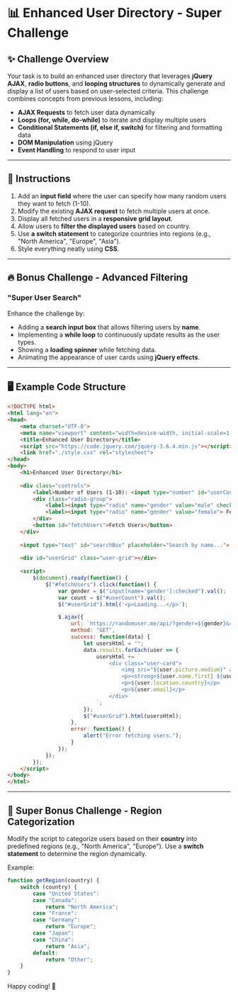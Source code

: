 # 📊 Enhanced User Directory - Super Challenge

## ✨ Challenge Overview
Your task is to build an enhanced user directory that leverages **jQuery AJAX**, **radio buttons**, and **looping structures** to dynamically generate and display a list of users based on user-selected criteria. This challenge combines concepts from previous lessons, including:

- **AJAX Requests** to fetch user data dynamically
- **Loops (for, while, do-while)** to iterate and display multiple users
- **Conditional Statements (if, else if, switch)** for filtering and formatting data
- **DOM Manipulation** using jQuery
- **Event Handling** to respond to user input

---

## 📖 Instructions
1. Add an **input field** where the user can specify how many random users they want to fetch (1-10).
2. Modify the existing **AJAX request** to fetch multiple users at once.
3. Display all fetched users in a **responsive grid layout**.
4. Allow users to **filter the displayed users** based on country.
5. Use **a switch statement** to categorize countries into regions (e.g., "North America", "Europe", "Asia").
6. Style everything neatly using **CSS**.

---

## 🔥 Bonus Challenge - Advanced Filtering
### "Super User Search"
Enhance the challenge by:
- Adding a **search input box** that allows filtering users by **name**.
- Implementing a **while loop** to continuously update results as the user types.
- Showing a **loading spinner** while fetching data.
- Animating the appearance of user cards using **jQuery effects**.

---

## 🖥 Example Code Structure
```html
<!DOCTYPE html>
<html lang="en">
<head>
    <meta charset="UTF-8">
    <meta name="viewport" content="width=device-width, initial-scale=1.0">
    <title>Enhanced User Directory</title>
    <script src="https://code.jquery.com/jquery-3.6.4.min.js"></script>
    <link href="./style.css" rel="stylesheet">
</head>
<body>
    <h1>Enhanced User Directory</h1>
    
    <div class="controls">
        <label>Number of Users (1-10): <input type="number" id="userCount" min="1" max="10" value="1"></label>
        <div class="radio-group">
            <label><input type="radio" name="gender" value="male" checked> Male</label>
            <label><input type="radio" name="gender" value="female"> Female</label>
        </div>
        <button id="fetchUsers">Fetch Users</button>
    </div>
    
    <input type="text" id="searchBox" placeholder="Search by name...">
    
    <div id="userGrid" class="user-grid"></div>
    
    <script>
        $(document).ready(function() {
            $("#fetchUsers").click(function() {
                var gender = $("input[name='gender']:checked").val();
                var count = $("#userCount").val();
                $("#userGrid").html('<p>Loading...</p>');

                $.ajax({
                    url: `https://randomuser.me/api/?gender=${gender}&results=${count}`,
                    method: "GET",
                    success: function(data) {
                        let usersHtml = "";
                        data.results.forEach(user => {
                            usersHtml += `
                                <div class="user-card">
                                    <img src="${user.picture.medium}" alt="User Photo">
                                    <p><strong>${user.name.first} ${user.name.last}</strong></p>
                                    <p>${user.location.country}</p>
                                    <p>${user.email}</p>
                                </div>
                            `;
                        });
                        $("#userGrid").html(usersHtml);
                    },
                    error: function() {
                        alert("Error fetching users.");
                    }
                });
            });
        });
    </script>
</body>
</html>
```

---

## 🌟 Super Bonus Challenge - Region Categorization
Modify the script to categorize users based on their **country** into predefined regions (e.g., "North America", "Europe"). Use a **switch statement** to determine the region dynamically.

Example:
```javascript
function getRegion(country) {
    switch (country) {
        case "United States":
        case "Canada":
            return "North America";
        case "France":
        case "Germany":
            return "Europe";
        case "Japan":
        case "China":
            return "Asia";
        default:
            return "Other";
    }
}
```

Happy coding! 🚀

